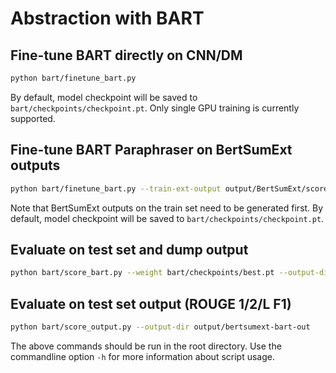 # Abstraction with BART
## Fine-tune BART directly on CNN/DM
```bash
python bart/finetune_bart.py 
```
By default, model checkpoint will be saved to `bart/checkpoints/checkpoint.pt`.
Only single GPU training is currently supported.

## Fine-tune BART Paraphraser on BertSumExt outputs
```bash
python bart/finetune_bart.py --train-ext-output output/BertSumExt/score-1.01/bertsumext-out-train.txt --validation-ext-output output/BertSumExt/Score-0.5/bertsumext-out-validation.txt
```
Note that BertSumExt outputs on the train set need to be generated first.
By default, model checkpoint will be saved to `bart/checkpoints/checkpoint.pt`.

## Evaluate on test set and dump output
```bash
python bart/score_bart.py --weight bart/checkpoints/best.pt --output-dir output/bertsumext-bart-out
```

## Evaluate on test set output (ROUGE 1/2/L F1)
```bash
python bart/score_output.py --output-dir output/bertsumext-bart-out
```

The above commands should be run in the root directory.
Use the commandline option `-h` for more information about script usage.